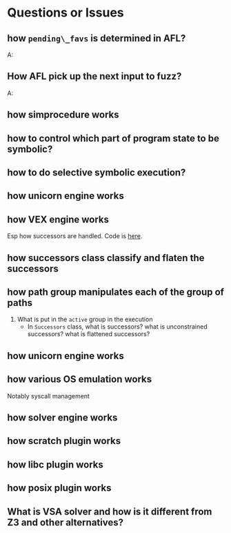 # Questions or Issues


## how `pending\_favs` is determined in AFL?

A:

## How AFL pick up the next input to fuzz?

A:


## how simprocedure works

## how to control which part of program state to be symbolic?

## how to do selective symbolic execution?

## how unicorn engine works


## how VEX engine works

Esp how successors are handled.
Code is [here](https://hexdump.cs.purdue.edu/source/xref/simuvex/simuvex/engines/vex/engine.py#159).

## how successors class classify and flaten the successors


## how path group manipulates each of the group of paths

1. What is put in the `active` group in the execution
   - In `Successors` class, what is successors? what is unconstrained successors?
     what is flattened successors?


## how unicorn engine works


## how various OS emulation works

Notably syscall management


## how solver engine works

## how scratch plugin works

## how libc plugin works

## how posix plugin works


## What is VSA solver and how is it different from Z3 and other alternatives?
